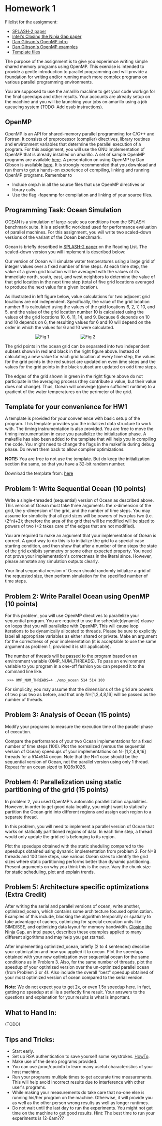 # Homework 1

Filelist for the assignment:

  - [SPLASH-2 paper](https://dl.acm.org/citation.cfm?id=223990)
  - [Intel's Closing the Ninja Gap paper](https://www.intel.com/content/dam/www/public/us/en/documents/technology-briefs/intel-labs-closing-ninja-gap-paper.pdf)
  - [Dan Gibson's OpenMP intro](http://pages.cs.wisc.edu/~gibson/filelib/openmp.ppt)
  - [Dan Gibson's OpenMP examples](http://pages.cs.wisc.edu/~david/courses/cs758/Fall2016//handouts/homeworks/ompdemo.tar.gz)
  - [Template files](/template)


The purpose of the assignment is to give you experience writing simple shared memory programs using OpenMP.
This exercise is intended to provide a gentle introduction to parallel programming and will provide a foundation for writing and/or running much more complex programs on various parallel programming environments.

You are supposed to use the amarillo machine to get your code workign for the final speedups and other results.
Your accounts are already setup on the machine and you will be launching your jobs on amarillo using a job queueing system (TODO: Add qsub instructions).

## OpenMP

OpenMP is an API for shared-memory parallel programming for C/C++ and Fortran.
It consists of preprocessor (compiler) directives, library routines and environment variables that determine the parallel execution of a program.
For this assignment, you will use the GNU implementation of OpenMP that is already installed on amarillo.
A set of sample OpenMP programs are available [here](http://pages.cs.wisc.edu/~david/courses/cs758/Fall2016//handouts/homeworks/ompdemo.tar.gz).
A presentation on using OpenMP by Dan Gibson is available [here](http://pages.cs.wisc.edu/~gibson/filelib/openmp.ppt).
It is strongly recommended that you download and run them to get a hands-on experience of compiling, linking and running OpenMP programs.
Remember to 
  - Include omp.h in all the source files that use OpenMP directives or library calls.
  - Use the flag -fopenmp for compilation and linking of your source files.

## Programming Task: Ocean Simulation

OCEAN is a simulation of large-scale sea conditions from the SPLASH benchmark suite.
It is a scientific workload used for performance evaluation of parallel machines.
For this assignment, you will write two scaled-down versions of the variant of the Ocean benchmark.

Ocean is briefly described in [SPLASH-2 paper](https://dl.acm.org/citation.cfm?id=223990) on the Reading List.
The scaled-down version you will implement is described below:

Our version of Ocean will simulate water temperatures using a large grid of integer values over a fixed number of time steps.
At each time step, the value of a given grid location will be averaged with the values of its immediate north, south, east, and west neighbors to determine the value of that grid location in the next time step (total of five grid locations averaged to produce the next value for a given location).

As illustrated in left figure below, value calculations for two adjacent grid locations are not independent.
Specifically, the value of the grid location number 6 is calculated using the values of the grid locations 6, 2, 7, 10, and 5, and the value of the grid location number 10 is calculated using the values of the grid locations 10, 6, 11, 14, and 9.
Because 6 depends on 10 and 10 depends on 6, the resulting values for 6 and 10 will depend on the order in which the values for 6 and 10 were calculated.


<p float="left">
  <img src="hw1-fig1.jpg" title="Fig 1" hspace="100" />
  <img src="hw1-fig2.jpg" title="Fig 2" /> 
</p>

The grid points in the ocean grid can be separated into two independent subsets shown in red and black in the right figure above.
Instead of calculating a new value for each grid location at every time step, the values for the grid points in the red subset are updated on even time steps and the values for the grid points in the black subset are updated on odd time steps.

The edges of the grid shown in green in the right figure above do not participate in the averaging process (they contribute a value, but their value does not change).
Thus, Ocean will converge (given sufficient runtime) to a gradient of the water temperatures on the perimeter of the grid.

## Template for your convenience for HW1

A template is provided for your convenience with basic setup of the program.
This template provides you the initialized data structure to work with.
The timing instrumentation is also provided.
You are free to move the timing instrumentation in case you parallelize the initialization phase.
A makefile has also been added to the template that will help you in compiling the code.
You might need to change the flags in the makefile during debug phase.
Do revert them back to allow compiler optimizations. 

**NOTE:** You are free to not use the template.
But do keep the initialization section the same, so that you have a 32-bit random number.

Download the template from: [here](/template)


## Problem 1: Write Sequential Ocean (10 points)

Write a single-threaded (sequential) version of Ocean as described above.
This version of Ocean must take three arguments: the x-dimension of the grid, the y-dimension of the grid, and the number of time steps.
You may assume for simplicity that all grid sizes will be powers of two plus two (i.e. (2^n)+2); therefore the area of the grid that will be modified will be sized to powers of two (+2 takes care of the edges that are not modified).

You are required to make an argument that your implementation of Ocean is correct.
A good way to do this is to initialize the grid to a special-case starting condition, and then show that after a number of time steps the state of the grid exhibits symmetry or some other expected property.
You need not prove your implementation's correctness in the literal since.
However, please annotate any simulation outputs clearly.

Your final sequential version of Ocean should randomly initialize a grid of the requested size, then perform simulation for the specified number of time steps. 

## Problem 2: Write Parallel Ocean using OpenMP (10 points)

For this problem, you will use OpenMP directives to parallelize your sequential program.
You are required to use the schedule(dynamic) clause on loops that you will parallelize with OpenMP.
This will cause loop iterations to be dynamically allocated to threads.
Please be sure to explicitly label all appropriate variables as either shared or private.
Make an argument for the correctness of your implementation (it is acceptable to use the same argument as problem 1, provided it is still applicable).

The number of threads will be passed to the program based on an environment variable (OMP\_NUM\_THREADS).
To pass an environment variable to you program in a one-off fashion you can prepend it to the command line like:

```
 >>> OMP_NUM_THREADS=4 ./omp_ocean 514 514 100
```

For simplicity, you may assume that the dimensions of the grid are powers of two plus two as before, and that only N=[1,2,4,8,16] will be passed as the number of threads. 

## Problem 3: Analysis of Ocean (15 points)

Modify your programs to measure the execution time of the parallel phase of execution.

Compare the performance of your two Ocean implementations for a fixed number of time steps (100). Plot the normalized (versus the sequential version of Ocean) speedups of your implementations on N=[1,2,4,8,16] threads for a 514x514 ocean. Note that the N=1 case should be the sequential version of Ocean, not the parallel version using only 1 thread. Repeat for an ocean sized to 1026x1026. 

## Problem 4: Parallelization using static partitioning of the grid (15 points)

In problem 2, you used OpenMP's automatic parallelization capabilities. However, in order to get good data locality, you might want to statically partition the Ocean grid into different regions and assign each region to a separate thread.

In this problem, you will need to implement a parallel version of Ocean that works on statically partitioned regions of data. In each time step, a thread would only update the grid cells belonging to its region.

Plot the speedups obtained with the static sheduling compared to the speedups obtained using dynamic implementation from problem 2.
For N=8 threads and 100 time steps, use various Ocean sizes to identify the grid sizes where static partitioning performs better than dynamic partitioning.
Present arguments on why you think this is the case. Vary the chunk size for static scheduling, plot and explain trends. 

## Problem 5: Architecture specific optimizations (Extra Credit)

After writing the serial and parallel versions of ocean, write another, optimized_ocean, which contains some architecture focused optimization.
Examples of this include, blocking the algorithm temporally or spatially to take advantage of caches, optimizing for special execution units like SIMD/SSE, and optimizing data layout for memory bandwidth.
[Closing the Ninja Gap](https://www.intel.com/content/dam/www/public/us/en/documents/technology-briefs/intel-labs-closing-ninja-gap-paper.pdf), an intel paper, describes these examples applied to many different algorithms and may help you get started.

After implementing optimized_ocean, briefly (2 to 4 sentences) describe your optimization and how you applied it to ocean.
Plot the speedups obtained with your new optimization over sequential ocean for the same conditions as in Problem 3.
Also, for the same number of threads, plot the speedup of your optimized version over the un-optimized parallel ocean (from Problem 3 or 4).
Also include the overall "best" speedup obtained of your most optimized version of ocean compared to the serial version.

**Note:** We do not expect you to get 2x, or even 1.5x speedup here.
In fact, getting no speedup at all is a perfectly fine result.
Your answers to the questions and explanation for your results is what is important. 

## What to Hand In:

(TODO)
  
## Tips and Tricks:
  
   - Start early.
   - Set up RSA authentication to save yourself some keystrokes. [HowTo](http://pages.cs.wisc.edu/~gibson/usingRSA.html).
   - Make use of the demo programs provided.
   - You can use /proc/cpuinfo to learn many useful characteristics of your host machine.
   - Run your programs multiple times to get accurate time measurements. This will help avoid incorrect results due to interference with other user's programs.
   - While making your measurements do take care that no-one else is running his/her program on the machine. Otherwise, it will provide you as well as the other person wrong results as well as longer runtimes.
   - Do not wait until the last day to run the experiments. You might not get time on the machine to get good results. Hint: The best time to run your experiments is 12-6am??? 
